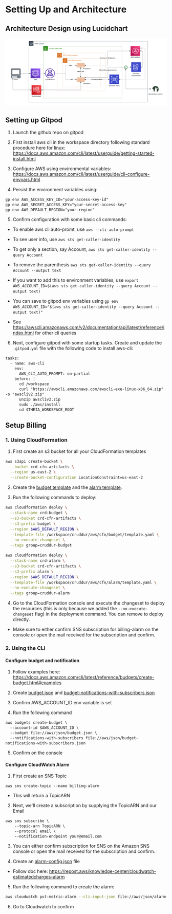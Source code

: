 # Setting Up and Architecture

## Architecture Design using Lucidchart

![Cruddur Architecture](/_docs/assets/cruddur-architecture.png)

## Setting up Gitpod

1. Launch the github repo on gitpod

2. First install aws cli in the workspace directory following standard procedure here for linux: https://docs.aws.amazon.com/cli/latest/userguide/getting-started-install.html

3. Configure AWS using environmental variables: https://docs.aws.amazon.com/cli/latest/userguide/cli-configure-envvars.html

4. Persist the environment variables using:

  ```
  gp env AWS_ACCESS_KEY_ID="your-access-key-id"
  gp env AWS_SECRET_ACCESS_KEY="your-secret-access-key"
  gp env AWS_DEFAULT_REGION="your-region"
  ```

5. Confirm configuration with some basic cli commands:

- To enable aws cli auto-promt, use `aws --cli-auto-prompt`

- To see user info, use `aws sts get-caller-identity`

- To get only a section, say Account, `aws sts get-caller-identity --query Account`

- To remove the parenthesis `aws sts get-caller-identity --query Account --output text`

- If you want to add this to environment variables, use `export AWS_ACCOUNT_ID=$(aws sts get-caller-identity --query Account --output text)`

- You can save to gitpod env variables using `gp env AWS_ACCOUNT_ID="$(aws sts get-caller-identity --query Account --output text)"`

- See https://awscli.amazonaws.com/v2/documentation/api/latest/reference/index.html for other cli queries

6. Next, configure gitpod with some startup tasks. Create and update the `.gitpod.yml` file with the following code to install aws-cli:

```
tasks:
  - name: aws-cli
    env:
      AWS_CLI_AUTO_PROMPT: on-partial
    before: |
      cd /workspace
      curl "https://awscli.amazonaws.com/awscli-exe-linux-x86_64.zip" -o "awscliv2.zip"
      unzip awscliv2.zip
      sudo ./aws/install
      cd $THEIA_WORKSPACE_ROOT
```

## Setup Billing

### 1. Using CloudFormation

1. First create an s3 bucket for all your CloudFormation templates

```sh
aws s3api create-bucket \
  --bucket crd-cfn-artifacts \
  --region us-east-2 \
  --create-bucket-configuration LocationConstraint=us-east-2
```

2. Create the [budget template](/aws/cfn/budget/template.yaml) and the [alarm template](/aws/cfn/alarm/template.yaml).

3. Run the following commands to deploy:

```sh
aws cloudformation deploy \
  --stack-name crd-budget \
  --s3-bucket crd-cfn-artifacts \
  --s3-prefix budget \
  --region $AWS_DEFAULT_REGION \
  --template-file /workspace/cruddur/aws/cfn/budget/template.yaml \
  --no-execute-changeset \
  --tags group=cruddur-budget
```

```sh
aws cloudformation deploy \
  --stack-name crd-alarm \
  --s3-bucket crd-cfn-artifacts \
  --s3-prefix alarm \
  --region $AWS_DEFAULT_REGION \
  --template-file /workspace/cruddur/aws/cfn/alarm/template.yaml \
  --no-execute-changeset \
  --tags group=cruddur-alarm
```

4. Go to the CloudFormation console and execute the changeset to deploy the resources (this is only because we added the `--no-execute-changeset` flag) in the deployment command. You can remove to deploy directly.

- Make sure to either confirm SNS subscription for billing-alarm on the console or open the mail received for the subscription and confirm.

### 2. Using the CLI

#### Configure budget and notification

1. Follow examples here: https://docs.aws.amazon.com/cli/latest/reference/budgets/create-budget.html#examples

2. Create [budget.json](/aws/json/budget.json) and [budget-notifications-with-subscribers.json](/aws/json/budget-notifications-with-subscribers.json)

3. Confirm AWS_ACCOUNT_ID env variable is set

4. Run the following command

```
aws budgets create-budget \
  --account-id $AWS_ACCOUNT_ID \
  --budget file://aws/json/budget.json \
  --notifications-with-subscribers file://aws/json/budget-notifications-with-subscribers.json
```
5. Confirm on the console

#### Configure CloudWatch Alarm

1. First create an SNS Topic
  ```
  aws sns create-topic --name billing-alarm
  ```

- This will return a TopicARN

2. Next, we'll create a subscription by supplying the TopicARN and our Email

```
aws sns subscribe \
    --topic-arn TopicARN \
    --protocol email \
    --notification-endpoint your@email.com
```

3. You can either confirm subscription for SNS on the Amazon SNS console or open the mail received for the subscription and confirm.

4. Create an [alarm-config.json](/aws/json/alarm-config.json) file

- Follow doc here: https://repost.aws/knowledge-center/cloudwatch-estimatedcharges-alarm

5. Run the following command to create the alarm:

```sh
aws cloudwatch put-metric-alarm --cli-input-json file://aws/json/alarm-config.json
```

6. Go to Cloudwatch to confirm